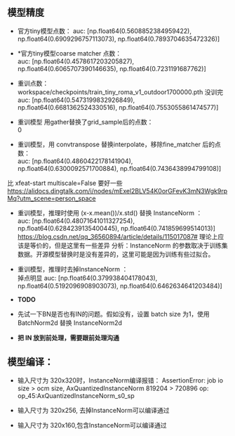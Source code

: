 ## 模型精度
* 官方tiny模型点数： 
auc: [np.float64(0.5608852384959422), np.float64(0.6909296757113073), np.float64(0.7893704635472326)]

* *官方tiny模型coarse matcher 点数：  
auc: [np.float64(0.4578617203205827), np.float64(0.6065707390146635), np.float64(0.7231191687762)]

* 重训点数：  
workspace/checkpoints/train_tiny_roma_v1_outdoor1700000.pth 没训完
auc: [np.float64(0.5473199832926849), np.float64(0.6681362524330516), np.float64(0.7553055861474577)]


* 重训模型 用gather替换了grid_sample后的点数：  
0

* 重训模型，用 convtranspose 替换interpolate，移除fine_matcher 后的点数：  
auc: [np.float64(0.4860422178141904), np.float64(0.6300092571700884), np.float64(0.7436438994799108)]

比 xfeat-start multiscale=False 要好一些 https://alidocs.dingtalk.com/i/nodes/mExel2BLV54K0orGFevK3mN3Wgk9rpMq?utm_scene=person_space

* 重训模型，推理时使用 (x-x.mean())/x.std() 替换 InstanceNorm ：  
auc: [np.float64(0.48071641011327254), np.float64(0.6284239135400445), np.float64(0.741859699514013)]
https://blog.csdn.net/qq_36560894/article/details/115017087#
理论上应该是等价的，但是这里有一些差异
分析：InstanceNorm 的参数取决于训练集数据。开源模型替换时是没有差异的，这里可能是因为训练有些过拟合。

* 重训模型，推理时去掉InstanceNorm ：  
掉点明显
auc: [np.float64(0.379938404178043), np.float64(0.5192096908903073), np.float64(0.6462634641203484)]

* **TODO** 
* 先试一下BN是否也有IN的问题。假如没有，设置 batch size 为1，使用 BatchNorm2d 替换 InstanceNorm2d  
* **把 IN 放到前处理，需要跟前处理沟通**    

## 模型编译：  
* 输入尺寸为 320x320时，InstanceNorm编译报错：
AssertionError: job io size > ocm size, AxQuantizedInstanceNorm
    819204 > 720896
    op: op_45:AxQuantizedInstanceNorm_s0_sp


* 输入尺寸为 320x256, 去掉InstanceNorm可以编译通过  

* 输入尺寸为 320x160,包含InstanceNorm可以编译通过